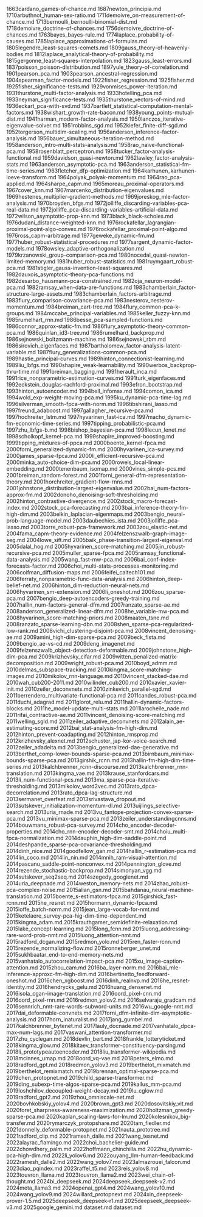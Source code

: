 1663cardano_games-of-chance.md
1687newton_principia.md
1710arbuthnot_human-sex-ratio.md
1711demoivre_on-measurement-of-chance.md
1713bernoulli_bernoulli-binomial-dist.md
1718demoivre_doctrine-of-chances.md
1756demoivre_doctrine-of-chances.md
1763bayes_bayes-rule.md
1774laplace_probability-of-causes.md
1785laplace_approximations-of-formulas.md
1805legendre_least-squares-comets.md
1809gauss_theory-of-heavenly-bodies.md
1812laplace_analytical-theory-of-probability.md
1815gergonne_least-squares-interpolation.md
1823gauss_least-errors.md
1837poisson_poisson-distribution.md
1897yule_theory-of-correlation.md
1901pearson_pca.md
1903pearson_ancestral-regression.md
1904spearman_factor-models.md
1922fisher_regression.md
1925fisher.md
1925fisher_significance-tests.md
1929vonmises_power-iteration.md
1931thurstone_multi-factor-analysis.md
1933hotelling_pca.md
1933neyman_significance-tests.md
1935thurstone_vectors-of-mind.md
1936eckart_pca-with-svd.md
1937bartlett_statistical-computation-mental-factors.md
1938wishart_growth-rate-bacon.md
1938young_points-mutual-dist.md
1941harman_modern-factor-analysis.md
1950lanczos_iterative-eigenvalue-solver.md
1951robbins_sgd.md
1952kiefer_finite-diff-sgd.md
1952torgerson_multidim-scaling.md
1956anderson_inference-factor-analysis.md
1956bauer_simultaneous-iteration-method.md
1958anderson_intro-multi-stats-analysis.md
1958rao_naive-functional-pca.md
1958rosenblatt_perceptron.md
1958tucker_factor-analysis-functional.md
1959davidson_quasi-newton.md
1962lawley_factor-analysis-stats.md
1963anderson_asymptotic-pca.md
1963anderson_statistical-fm-time-series.md
1963fletcher_dfp-optimization.md
1964karhunen_karhunen-loeve-transform.md
1964polyak_polyak-momentum.md
1964rao_pca-applied.md
1964sharpe_capm.md
1965moreau_proximal-operators.md
1967cover_knn.md
1967marcenko_distribution-eigenvalues.md
1969hestenes_multiplier-gradient-methods.md
1969joreskog_mle-factor-analysis.md
1970broyden_bfgs.md
1972jolliffe_discarding-variables-pca-real-data.md
1972jolliffe_pca-discarding-variables-artificial-data.md
1972wilson_asymptotic-prop-knn.md
1973black_black-scholes.md
1976dudani_distance-weighted-knn.md
1976rockafellar_lagrangian-proximal-point-algo-convex.md
1976rockafellar_proximal-point-algo.md
1976ross_capm-arbitrage.md
1977geweke_dynamic-fm.md
1977huber_robust-statistical-procedures.md
1977sargent_dynamic-factor-models.md
1978owsley_adaptive-orthogonalization.md
1979krzanowski_group-comparison-pca.md
1980nocedal_quasi-newton-limited-memory.md
1981huber_robust-statistics.md
1981ruymgaart_robust-pca.md
1981stigler_gauss-invention-least-squares.md
1982dauxois_asymptotic-theory-pca-functions.md
1982desarbo_hausmann-pca-constrained.md
1982oja_neuron-model-pca.md
1982ramsay_when-data-are-functions.md
1983chamberlain_factor-structure-large-assets.md
1983chamberlain_factors-arbitrage.md
1983flury_comparison-covariance-pca.md
1983nesterov_nesterov-momentum.md
1984breiman_cart-tree.md
1984flury_common-pca-k-groups.md
1984mccabe_principal-variables.md
1985keller_fuzzy-knn.md
1985rumelhart_rnn.md
1986besse_pca-sampled-functions.md
1986connor_approx-static-fm.md
1986flury_asymptotic-theory-common-pca.md
1986quinlan_id3-tree.md
1986rumelhard_backprop.md
1986sejnowski_boltzmann-machine.md
1986sejnowski_rbm.md
1986sirovich_eigenfaces.md
1987bartholomew_factor-analysis-latent-variable.md
1987flury_generalizations-common-pca.md
1989hastie_principal-curves.md
1989hinton_connectionist-learning.md
1989liu_lbfgs.md
1990shapire_weak-learnability.md
1990werbos_backprop-thru-time.md
1991breiman_bagging.md
1991herault_inca.md
1991rice_nonparametric-estimation-curves.md
1991turk_eigenfaces.md
1992eckstein_douglas-rachford-proximal.md
1993efron_bootstrap.md
1993hinton_autoencoder.md
1994bell_infomax.md
1994comon_ica.md
1994wold_exp-weight-moving-pca.md
1995ku_dynamic-pca-time-lag.md
1996silverman_smooth-fpca-with-norm.md
1996tibshirani_lasso.md
1997freund_adaboost.md
1997gallagher_recursive-pca.md
1997hochreiter_lstm.md
1997hyvarinen_fast-ica.md
1997macho_dynamic-fm-economic-time-series.md
1997tipping_probabilistic-pca.md
1997zhu_lbfgs-b.md
1998bishop_bayesian-pca.md
1998lecun_lenet.md
1998scholkopf_kernel-pca.md
1999shapire_improved-boosting.md
1999tipping_mixtures-of-ppca.md
2000boente_kernel-fpca.md
2000forni_generalized-dynamic-fm.md
2000hyvarinen_ica-survey.md
2000james_sparse-fpca.md
2000li_efficient-recursive-pca.md
2000minka_auto-choice-dim-pca.md
2000roweis_local-linear-embedding.md
2000tenenbaum_isomap.md
2000vines_simple-pcs.md
2001breiman_random-forest.md
2001forni_general-dfm-representation-theory.md
2001horchreiter_gradient-flow-rnns.md
2001johnstone_distribution-largest-eigenvalue.md
2002bai_num-factors-approx-fm.md
2002donoho_denoising-soft-thresholding.md
2002hinton_contrastive-divergence.md
2002stock_macro-forecast-index.md
2002stock_pca-forecasting.md
2003bai_inference-theory-fm-high-dim.md
2003belkin_laplacian-eigenmaps.md
2003bengio_neural-prob-language-model.md
2003daubechies_ista.md
2003jolliffe_pca-lasso.md
2003torre_robust-pca-framework.md
2003zou_elastic-net.md
2004fama_capm-theory-evidence.md
2004felzenszwalb-graph-image-seg.md
2004lowe_sift.md
2005baik_phase-transition-largest-eigenval.md
2005dalal_hog.md
2005hyvarinen_score-matching.md
2005jin_robust-recursive-pca.md
2005muller_sparse-fpca.md
2005ramsay_functional-data-analysis.md
2005wang_fast-mw-pca.md
2006bai_conf-index-forecasts-factor.md
2006choi_multi-stats-processes-monitoring.md
2006coifman_diffusion-maps.md
2006feifei_caltech101.md
2006ferraty_nonparametric-func-data-analysis.md
2006hinton_deep-belief-net.md
2006hinton_dim-reduction-neural-nets.md
2006hyvarinen_sm-extension.md
2006li_oneshot.md
2006zou_sparse-pca.md
2007bengio_deep-autoencoders-greedy-training.md
2007hallin_num-factors-general-dfm.md
2007ranzato_sparse-ae.md
2008anderson_generalized-linear-dfm.md
2008he_variable-mw-pca.md
2008hyvarinen_score-matching-priors.md
2008maaten_tsne.md
2008ranzato_sparse-learning-dbn.md
2008shen_sparse-pca-regularized-low-rank.md
2008vichi_clustering-disjoint-pca.md
2008vincent_denoising-ae.md
2009amini_high-dim-sparse-pca.md
2009beck_fista.md
2009bengio_ae-vs-cd.md
2009deng_imagenet.md
2009felzenszwalb_object-detection-deformable.md
2009johnstone_high-dim-pca.md
2009krizhevsky_cifar.md
2009witten_penalized-matrix-decomposition.md
2009wright_robust-pca.md
2010boyd_admm.md
2010delmas_subspace-tracking.md
2010kingma_score-matching-images.md
2010mikolov_rnn-language.md
2010vincent_stacked-dae.md
2010wah_cub200-2011.md
2010wilinder_cub200.md
2010xavier_xavier-init.md
2010zeiler_deconvnets.md
2010zinkevich_parallel-sgd.md
2011berrendero_multivariate-functional-pca.md
2011candes_robust-pca.md
2011duchi_adagrad.md
2011glorot_relu.md
2011hallin-dynamic-factors-blocks.md
2011he_model-update-multi-stats.md
2011larochelle_nade.md
2011rifai_contractive-ae.md
2011vincent_denoising-score-matching.md
2011welling_sgld.md
2011zeiler_adaptive_deconvnets.md
2012alain_ae-estimating-score.md
2012bai_stat-analysis-fm-high-dim.md
2012hinton_prevent-coadapting.md
2012hinton_rmsprop.md
2012krizhevsky_alexnet.md
2012schuster_jap-kor-voice-search.md
2012zeiler_adadelta.md
2013bengio_generalized-dae-generative.md
2013berthet_comp-lower-bounds-sparse-pca.md
2013birnbaum_minimax-bounds-sparse-pca.md
2013girshik_rcnn.md
2013hallin-fm-high-dim-time-series.md
2013kalchbrenner_rcnn-discourse.md
2013kalchbrenner_rnn-translation.md
2013kingma_vae.md
2013krause_stanfordcars.md
2013li_num-functional-pcs.md
2013ma_sparse-pca-iterative-thresholding.md
2013mikolov_word2vec.md
2013rato_dpca-decorrelation.md
2013rato_dpca-lag-structure.md
2013sermanet_overfeat.md
2013srivastava_dropout.md
2013sutskever_initialization-momentum-dl.md
2013uijlings_selective-search.md
2013uria_rnade.md
2013vu_fantope-projection-convex-sparse-pca.md
2013vu_minimax-sparse-pca.md
2013zeiler_understandingcnns.md
2014bouwmans_robust-pca-survey.md
2014cho_encoder-decoder-properties.md
2014cho_rnn-encoder-decoder-smt.md
2014choiu_multi-fpca-normalization.md
2014dauphin_high-dim-saddle-point.md
2014deshpande_sparse-pca-covariance-thresholding.md
2014dinh_nice.md
2014goodfellow_gan.md
2014hallin_r-estimation-pca.md
2014lin_coco.md
2014lin_nin.md
2014mnih_ram-visual-attention.md
2014pascanu_saddle-point-nonconvex.md
2014pennington_glove.md
2014rezende_stochastic-backprop.md
2014simonyan_vgg.md
2014sutskever_seq2seq.md
2014szegedy_googlenet.md
2014uria_deepnade.md
2014weston_memory-nets.md
2014zhao_robust-pca-complex-noise.md
2015alian_gsn.md
2015bahdanau_neural-machine-translation.md
2015boente_s-estimators-fpca.md
2015girshick_fast-rcnn.md
2015he_resnet.md
2015hormann_dynamic-fpca.md
2015ioffe_batch-norm.md
2015jean_large-vocab-for-nmt.md
2015ketelaere_survey-pca-hig-dim-time-dependent.md
2015kingma_adam.md
2015krauthgamer_semidefinite-relaxation.md
2015lake_concept-learning.md
2015long_fcnn.md
2015luong_addressing-rare-word-prob-nmt.md
2015luong_attention-nmt.md
2015radford_dcgan.md
2015redmon_yolo.md
2015ren_faster-rcnn.md
2015rezende_normalizing-flow.md
2015ronneberger_unet.md
2015sukhbaatar_end-to-end-memory-nets.md
2015vanhatalo_autocorrelation-impact-pca.md
2015xu_image-caption-attention.md
2015zhou_cam.md
2016ba_layer-norm.md
2016bai_mle-inference-approxc-fm-high-dim.md
2016bertinetto_feedforward-oneshot.md
2016chen_xgboost.md
2016dinh_realnvp.md
2016he_resnet-identity.md
2016hendrycks_gelu.md
2016huang_densenet.md
2016isola_cgan-image-translation.md
2016oord_pixel-cnn.md
2016oord_pixel-rnn.md
2016redmon_yolov2.md
2016selvaraju_gradcam.md
2016sennrich_nmt-rare-words-subword-units.md
2016wu_google-nmt.md
2017dai_deformable-convnets.md
2017forni_dfm-infinite-dim-asymptotic-analysis.md
2017horn_inaturalist.md
2017jang_gumbel.md
2017kalchbrenner_bytenet.md
2017lauly_docnade.md
2017vanhatalo_dpca-max-num-lags.md
2017vaswani_attention-transformer.md
2017zhu_cyclegan.md
2018devlin_bert.md
2018frankle_lotteryticket.md
2018kingma_glow.md
2018kitaev_transformer-constituency-parsing.md
2018li_prototypeautoencoder.md
2018liu_transformer-wikipedia.md
2018mcinnes_umap.md
2018oord_vq-vae.md
2018peters_elmo.md
2018radford_gpt.md
2018redmon_yolov3.md
2019berthelot_mixmatch.md
2019berthelot_remixmatch.md
2019brennan_optimal-sparse-pca.md
2019chen_protopnet.md
2019child_sparse-transformer.md
2019ding_subexp-time-algos-sparse-pca.md
2019kallus_mm-pca.md
2019loshchilov_decoupled-weight-decay.md
2019lu_cglow.md
2019radford_gpt2.md
2019zhou_omniscale-net.md
2020bovhkobskiy_yolov4.md
2020brown_gpt3.md
2020dosovitskiy_vit.md
2020foret_sharpness-awareness-maximization.md
2020holtzman_greedy-sparse-pca.md
2020kaplan_scaling-laws-for-lm.md
2020kolesnikov_big-transfer.md
2020rymarczyk_protopshare.md
2020tam_fiedler.md
2021donnelly_deformable-protopnet.md
2021nauta_prototree.md
2021radford_clip.md
2021ramesh_dalle.md
2021wang_tesnet.md
2022alayrac_flamingo.md
2022choi_bachelier-guide.md
2022chowdhery_palm.md
2022hoffmann_chinchilla.md
2022hu_dynamic-pca-high-dim.md
2022li_yolov6.md
2022ouyang_llm-human-feedback.md
2022ramesh_dalle2.md
2022wang_yolov7.md
2023almazrouei_falcon.md
2023diao_pqindex.md
2023raffel_t5.md
2023reis_yolov8.md
2023touvron_llama.md
2023touvron_llama2.md
2023wei_chain-of-thought.md
2024bi_deepseek.md
2024deepseek_deepseek-v2.md
2024meta_llama3.md
2024openai_gpt4.md
2024wang_yolov10.md
2024wang_yolov9.md
2024willard_protopnext.md
2024xin_deepseek-prover-1.5.md
2025deepseek_deepseek-r1.md
2025deepseek_deepseek-v3.md
2025google_gemini.md
dataset.md
dataset.md
